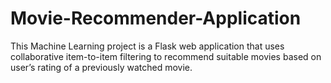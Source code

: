 # Movie-Recommender-Application
This Machine Learning project is a Flask web application that uses collaborative item-to-item filtering to recommend suitable movies based on user’s rating of a previously watched movie.
